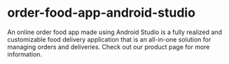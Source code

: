 # order-food-app-android-studio
An online order food app made using Android Studio is a fully realized and customizable food delivery application that is an all-in-one solution for managing orders and deliveries. Check out our product page for more information.

